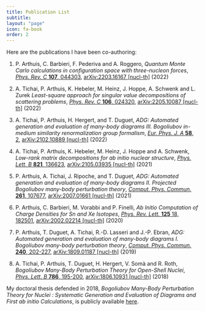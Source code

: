 ```yaml
---
title: Publication List
subtitle:
layout: "page"
icon: fa-book
order: 2
---
```


Here are the publications I have been co-authoring:

1. P. Arthuis, C. Barbieri, F. Pederiva and A. Roggero,
      *Quantum Monte Carlo calculations in configuration space with three-nucleon forces*,
      [*Phys. Rev. C* **107**, 044303](https://doi.org/10.1103/PhysRevC.107.044303),
      [arXiv:2203.16167 \[nucl-th\]](https://arxiv.org/abs/2203.16167) (2022)

2. A. Tichai, P. Arthuis, K. Hebeler, M. Heinz, J. Hoppe, A. Schwenk and L. Zurek
      *Least-square approach for singular value decompositions of scattering problems*,
      [*Phys. Rev. C* **106**, 024320](https://doi.org/10.1103/PhysRevC.106.024320),
      [arXiv:2205.10087  \[nucl-th\]](https://arxiv.org/abs/2205.10087) (2022)

3. A. Tichai, P. Arthuis, H. Hergert, and T. Duguet,
      *ADG: Automated generation and evaluation of many-body diagrams III. Bogoliubov in-medium similarity renormalization group formalism*,
      [*Eur. Phys. J. A* **58**, 2](https://doi.org/10.1140/epja/s10050-021-00621-6), [arXiv:2102.10889 \[nucl-th\]](https://arxiv.org/abs/2102.10889) (2022)

4. A. Tichai, P. Arthuis, K. Hebeler, M. Heinz, J. Hoppe and A. Schwenk,
      *Low-rank matrix decompositions for ab initio nuclear structure*,
      [*Phys. Lett. B* **821**, 136623](https://doi.org/10.1016/j.physletb.2021.136623), [arXiv:2105.03935 \[nucl-th\]](https://arxiv.org/abs/2105.03935) (2021)

5. P. Arthuis, A. Tichai, J. Ripoche, and T. Duguet,
      *ADG: Automated generation and evaluation of many-body diagrams II. Projected Bogoliubov many-body perturbation theory*,
      [*Comput. Phys. Commun.* **261**, 107677](https://doi.org/10.1016/j.cpc.2020.107677), [arXiv:2007.01661 \[nucl-th\]](https://arxiv.org/abs/2007.01661) (2021)

6. P. Arthuis, C. Barbieri, M. Vorabbi and P. Finelli,
      *Ab Initio Computation of Charge Densities for Sn and Xe Isotopes*,
      [*Phys. Rev. Lett.* **125** 18, 182501](https://doi.org/10.1103/PhysRevLett.125.182501), [arXiv:2002.02214 \[nucl-th\]](https://arxiv.org/abs/2002.02214) (2020)

7. P. Arthuis, T. Duguet, A. Tichai, R.-D. Lasseri and J.-P. Ebran,
      *ADG: Automated generation and evaluation of many-body diagrams I. Bogoliubov many-body perturbation theory*,
      [*Comput. Phys. Commun.* **240**, 202-227](https://doi.org/10.1016/j.cpc.2018.11.023), [arXiv:1809.01187 \[nucl-th\]](http://arxiv.org/abs/arXiv:1809.01187) (2019)

8. A. Tichai, P. Arthuis, T. Duguet, H. Hergert, V. Somà and R. Roth,
      *Bogoliubov Many-Body Perturbation Theory for Open-Shell Nuclei*,
      [*Phys. Lett. B* **786**, 195-200](https://doi.org/10.1016/j.physletb.2018.09.044), [arXiv:1806.10931 \[nucl-th\]](http://arxiv.org/abs/arXiv:1806.10931) (2018)

My doctoral thesis defended in 2018, *Bogoliubov Many-Body Perturbation Theory
for Nuclei : Systematic Generation and Evaluation of Diagrams and First ab initio
Calculations*, is publicly available
[here](https://tel.archives-ouvertes.fr/tel-01992165).
